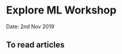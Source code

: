 # Explore ML Workshop
Date: 2nd Nov 2019

## To read articles
<!-- - [AI uded to identify Skin Cancer](https://news.stanford.edu/2017/01/25/artificial-intelligence-used-identify-skin-cancer/) -->
